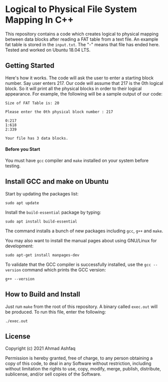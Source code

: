 # Logical to Physical File System Mapping In C++
This repository contains a code which creates logical to physical mapping between data blocks after reading a FAT table from a text file. An example fat table is stored in the `input.txt`. The "-" means that file has ended here. Tested and worked on Ubuntu 18.04 LTS.

## Getting Started
Here's how it works. The code will ask the user to enter a starting block number. Say user enters 217. Our code will assume that 217 is the 0th logical block. So it will print all the physical blocks in order to their logical appearance. For example, the following will be a sample output of our code:

```
Size of FAT Table is: 20

Please enter the 0th physical block number : 217

0:217
1:618
2:339

Your file has 3 data blocks.
```

#### Before you Start
You must have `gcc` compiler and `make` installed on your system before testing.


## Install GCC and make on Ubuntu
Start by updating the packages list:
```
sudo apt update
````

Install the `build-essential` package by typing:
```
sudo apt install build-essential
```

The command installs a bunch of new packages including `gcc`, `g++` and `make`.

You may also want to install the manual pages about using GNU/Linux for development:
```
sudo apt-get install manpages-dev
```

To validate that the GCC compiler is successfully installed, use the `gcc --version` command which prints the GCC version:
```
g++ --version
```

## How to Build and Install
Just run `make` from the root of this repository. A binary called `exec.out` will be produced. To run this file, enter the following:
```
./exec.out
```

## License
Copyright (c) 2021 Ahmad Ashfaq

Permission is hereby granted, free of charge, to any person obtaining a copy of this code, to deal in any Software without restriction, including without limitation the rights to use, copy, modify, merge, publish, distribute, sublicense, and/or sell copies of the Software.
